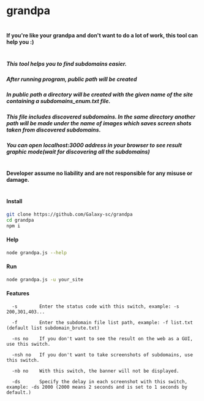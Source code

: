 # grandpa
#
#### If you're like your grandpa and don't want to do a lot of work, this tool can help you :)
#
##### This tool helps you to find subdomains easier.
##### After running program, public path will be created 
##### In public path a directory will be created with the given name of the site containing a subdomains_enum.txt file.
##### This file includes discovered subdomains. In the same directory another path will be made under the name of images which saves screen shots taken from discovered subdomains.
##### You can open localhost:3000 address in your browser to see result graphic mode(wait for discovering all the subdomains)
#
#### Developer assume no liability and are not responsible for any misuse or damage.
#
#### Install
```sh
git clone https://github.com/Galaxy-sc/grandpa
cd grandpa
npm i
```
#### Help
```sh
node grandpa.js --help
```

#### Run
```sh
node grandpa.js -u your_site
```

#### Features
```
  -s        Enter the status code with this switch, example: -s 200,301,403...
  
  -f        Enter the subdomain file list path, example: -f list.txt  (default list subdomain_brute.txt)

  -ns no    If you don't want to see the result on the web as a GUI, use this switch.

  -nsh no   If you don't want to take screenshots of subdomains, use this switch.

  -nb no    With this switch, the banner will not be displayed.

  -ds       Specify the delay in each screenshot with this switch, example: -ds 2000 (2000 means 2 seconds and is set to 1 seconds by default.)
```